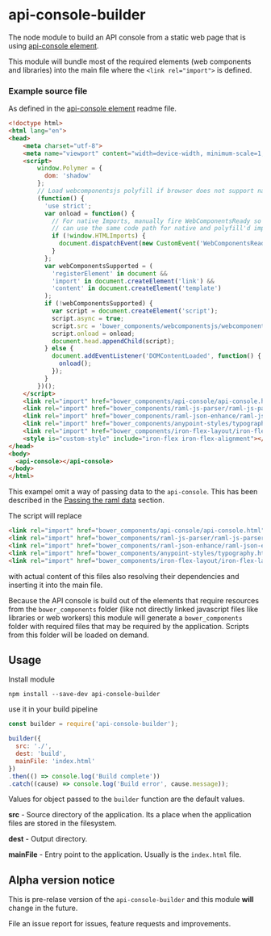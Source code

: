 # api-console-builder

The node module to build an API console from a static web page that is using
[api-console element](https://github.com/mulesoft/api-console/tree/release/4.0.0).

This module will bundle most of the required elements (web components and libraries) into the main file where the `<link rel="import">` is defined.

### Example source file

As defined in the [api-console element](https://github.com/mulesoft/api-console/tree/release/4.0.0) readme file.

```html
<!doctype html>
<html lang="en">
<head>
    <meta charset="utf-8">
    <meta name="viewport" content="width=device-width, minimum-scale=1, initial-scale=1, user-scalable=yes">
    <script>
        window.Polymer = {
          dom: 'shadow'
        };
        // Load webcomponentsjs polyfill if browser does not support native Web Components
        (function() {
          'use strict';
          var onload = function() {
            // For native Imports, manually fire WebComponentsReady so user code
            // can use the same code path for native and polyfill'd imports.
            if (!window.HTMLImports) {
              document.dispatchEvent(new CustomEvent('WebComponentsReady', {bubbles: true}));
            }
          };
          var webComponentsSupported = (
            'registerElement' in document &&
            'import' in document.createElement('link') &&
            'content' in document.createElement('template')
          );
          if (!webComponentsSupported) {
            var script = document.createElement('script');
            script.async = true;
            script.src = 'bower_components/webcomponentsjs/webcomponents-lite.min.js';
            script.onload = onload;
            document.head.appendChild(script);
          } else {
            document.addEventListener('DOMContentLoaded', function() {
              onload();
            });
          }
        })();
    </script>
    <link rel="import" href="bower_components/api-console/api-console.html">
    <link rel="import" href="bower_components/raml-js-parser/raml-js-parser.html">
    <link rel="import" href="bower_components/raml-json-enhance/raml-json-enhance.html">
    <link rel="import" href="bower_components/anypoint-styles/typography.html">
    <link rel="import" href="bower_components/iron-flex-layout/iron-flex-layout-classes.html">
    <style is="custom-style" include="iron-flex iron-flex-alignment"></style>
</head>
<body>
  <api-console></api-console>
</body>
</html>

```

This exampel omit a way of passing data to the `api-console`. This has been described in the [Passing the raml data](https://github.com/mulesoft/api-console/tree/release/4.0.0#passing-the-raml-data) section.

The script will replace
```html
<link rel="import" href="bower_components/api-console/api-console.html">
<link rel="import" href="bower_components/raml-js-parser/raml-js-parser.html">
<link rel="import" href="bower_components/raml-json-enhance/raml-json-enhance.html">
<link rel="import" href="bower_components/anypoint-styles/typography.html">
<link rel="import" href="bower_components/iron-flex-layout/iron-flex-layout-classes.html">
```
with actual content of this files also resolving their dependencies and inserting it into the main file.

Because the API console is build out of the elements that require resources from the `bower_components` folder (like not directly linked javascript files like libraries or web workers) this module will generate a `bower_components` folder with required files that may be required by the application. Scripts from this folder will be loaded on demand.

## Usage

Install module

```
npm install --save-dev api-console-builder
```

use it in your build pipeline

```javascript
const builder = require('api-console-builder');

builder({
  src: './',
  dest: 'build',
  mainFile: 'index.html'
})
.then(() => console.log('Build complete'))
.catch((cause) => console.log('Build error', cause.message));
```

Values for object passed to the `builder` function are the default values.

**src** - Source directory of the application. Its a place when the application files are stored in the filesystem.

**dest** - Output directory.

**mainFile** - Entry point to the application. Usually is the `index.html` file.

## Alpha version notice
This is pre-relase version of the `api-console-builder` and this module **will** change in the future.

File an issue report for issues, feature requests and improvements.
